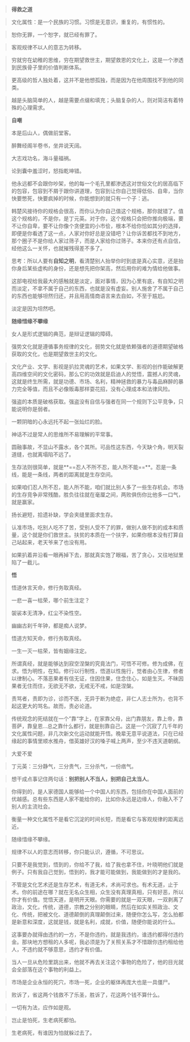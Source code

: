 > **得救之道**



> 文化属性：是一个民族的习惯。习惯是无意识，重复的，有惯性的。

> 恕你无罪，一个恕字，就已经有罪了。

> 客观规律不以人的意志为转移。

> 穷就穷在幼稚的思维，穷在期望救世主，期望救恩的文化上，这是一个渗透到民族骨子里的价值判断体系。

> 更高级的哲人独处着，这并不是他想孤独，而是因为在他周围找不到他的同类。

> 越是头脑简单的人，越是需要点缀和填充；头脑复杂的人，则对简洁有着特殊的心理需求。



> **自嘲**
>
> 本是后山人，偶做前堂客。
>
> 醉舞经阁半卷书，坐井说天阔。
>
> 大志戏功名，海斗量福祸。
>
> 论到囊中羞涩时，怒指乾坤错。



> 他永远都不会跟你吵架，他的每一个毛孔里都渗透这对世俗文化的居高临下的包容，包容到不屑于跟你讲道理，包容到让你自己觉得低俗、自卑，当你快要憋死，快要疯掉的时候，你能想到的就只有一个子：逃。



> 韩楚风接待你的规格会很高，而你认为你自己值这个规格，那你就错了。值这个规格的，不是你，是丁元英。对于你，这个规格只会把你推向极端，要不让你自卑，要不让你像个贪便宜的小市侩，根本不给你恰如其分的选择，即便是你看透了这一点，人家对你好总是没错吧？让你诉苦都找不到地方，那个圈子不是你给人家过筛子，而是人家给你过筛子。本来你还有点自信，经他这么一关怀，也就摧残得差不多了。



> 思考：所以人要有**自知之明**，看清楚别人抬举你时到底是真心实意，还是抬你身后某些虚构的身份，还是想先把你架高，然后用你的难为情给他做事。
>
> 这部电视给我最大的感触就是淡定，面对事情，因为心里有底，有自知之明而淡定，不拿不属于自己的东西，也就是没有虚妄。别人施舍了不属于自己的东西也能够坦然归还，并且用高情商语言来去自如，不至于尴尬。
>
> 淡定是因为坦然吧。
>
> **随缘惜缘不攀缘**



> 女人是形式逻辑的典范，是辩证逻辑的障碍。

> 强势文化就是遵循事务规律的文化，弱势文化就是依赖强者的道德期望破格获取的文化，也是期望救世主的文化。

> 文化产业、文学、影视是扒拉灵魂的艺术，如果文学、影视的创作能破解更高四维空间的文化密码，那么它的功效就是启迪人的觉悟，震撼人的灵魂，这就是终生所需，就是功德、市场、名利，精神拯救的暴力与毒品麻醉的暴力完全等值，而且不必像贩毒那样耍花招，没有心理成本和法律风险。



> 强盗的本质是破格获取。强盗没有自信与强者在同一个规则下公平竞争，只能说明你是弱者。

> 一颗阴暗的心永远托不起一张灿烂的脸。

> 神话不过是常人的思维所不易理解的平常事。

> 圆融事故，不显山不露水，各个其所。可品性这东西，今天缺个角，明天裂道缝，也就离塌陷不远了。

> 生存法则很简单，就是**==忍人不所不忍，能人所不能==**。忍是一条线，能是一条线，两者的距离就是生存空间。

> 如果咱们忍人所不忍，能人所不能，咱们就比别人多了一些生存机会。市场的生存竞争非常残酷，胜负往往就在毫厘之间，两败俱伤你比他多一口气，就是赢家。

> 扬长避短，拾遗补缺，学会夹缝里面求生存。

> 认准市场，吃别人吃不了苦，受别人受不了的罪，做别人做不到的成本和质量，这个就是你们救世主。扶贫的本质在一个扶字，如果你根本没有打算自己站起来，老天爷来了也没有用。

> 如果扒着井沿看一眼再掉下去，那就真实饱了眼福，苦了贪心，又往地狱里陷了一截儿。



> **悟**
>
> 悟道休言天命，修行务取真经。
>
> 一悲一喜一枯荣，哪个前生注定？
>
> 袈裟本无清净，红尘不染性空。
>
> 幽幽古刹千年钟，都是痴人说梦。

> 悟道方知天命，修行务取真经。
>
> 一生一灭一枯荣，皆有姻缘注定。

> 所谓真经，就是能够达到寂空涅槃的究竟法门，可悟不可修。修为成佛，在求。悟为明性，在知。修行以行制性，悟道以性施行，觉者由心生律，修者以律制心。不落恶果者有信无证，住因住果，住念住心，如是生灭。不昧因果者无住而住，无欲无不欲，无戒无不戒，如是涅槃。

> 责骂者，责即为诊，诊而不医，无异于断为绝症，非仁人志士所为，也背不起这更大的骂名。故而，责必论道。

> 传统观念的死结就在一个”靠“字上，在家靠父母，出门靠朋友，靠上帝，靠菩萨，靠皇恩...总之靠什么都行，就是别靠自己。这是一个沉寂了几千年的文化属性问题，非几次新文化运动就能开悟。晚辈无意平说道法，只在已经缘起的事情里顺水推舟，借英雄好汉的嗓子喊上两声，至少不违天道朝纲。

> 大爱不爱

> 丁元英：三分静气，三分贵气，三分杀气，一份痞气。



> 想干成点事记住两句话：**别把别人不当人，别把自己太当人**。

> 你得到的，是人家德国人能够给一个中国人的东西，包括你在中国人面前的优越感。总有些东西是人家不能给你的，比如你永远是边缘人，你融入不了别人的主流社会。

> 衡量一种文化属性不是看它沉淀的时间长短，而是看它与客观规律的距离远近。

> 随缘惜缘不攀缘。

> 规律不以人的意志而转移，你只能认识，遵循，不可思议。

> 只要不是我觉到，悟到的，你给不了我，给了我也拿不住，叶晓明他们就是例子。只有我自己觉到，悟到的，我才能可能做到，我能做到的才是我的。

> 不管是文化艺术还是生存艺术，有道无术，术尚可求也。有术无道，止于术。你的前途在哪？就在无名众生相，众生没有真理真相，只有好恶，所以你才有价值。觉悟天道，是明开天眼。你需要的就是一双天眼，一双剥离了政治，文化，传统，道德，宗教之分别的眼睛，然后在如实关照政治、文化、传统，把被文化、道德颠倒的真理颠倒过来，随便你怎么写，怎么拍都是新意和深度，这就是钱，就是名利，成就，价值，随便你能说的什么。

> 这事要办就得由违约的一方，不是你违约，就是我违约，谁违约都得付违约金。那块地方想租的人多呢，我必须是为了关照关系才不惜跟你违约租给他人，不违约就不够意思，违约才有价值。

> 当人一旦从危险里跳出来，他就不再去关注这个事物的危险了，他的目光就会全部落在这个事物的利益上。

> 市场是企业永恒的死穴，市场一死，企业的躯体再庞大也是一具僵尸。

> 败诉了，省这两个钱救不了乐圣，胜诉了，花这两个钱不算什么。

> 一切有为法，应作如是观。

> 岂止是怕死，生老病死都怕。

> 生老病死，有谁因为怕就躲过去了。